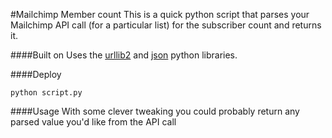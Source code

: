 #Mailchimp Member count
This is a quick python script that parses your Mailchimp API call (for a particular list) for the subscriber count and returns it.

####Built on
Uses the [urllib2](https://docs.python.org/2/library/urllib2.html) and [json](https://docs.python.org/2/library/json.html) python libraries.

####Deploy
```
python script.py
```

####Usage
With some clever tweaking you could probably return any parsed value you'd like from the API call
